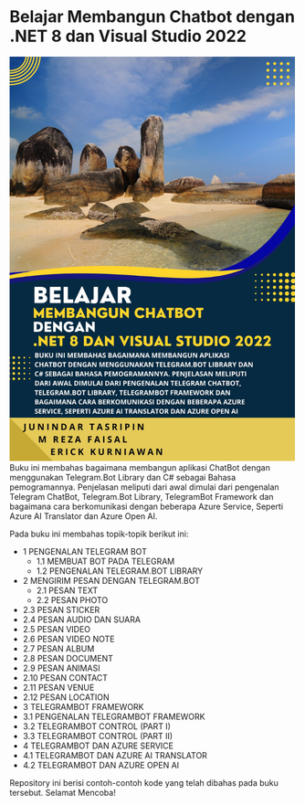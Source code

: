 # Belajar Membangun Chatbot dengan .NET 8 dan Visual Studio 2022
<img src="https://github.com/junindar/TelegramBotEbook/blob/master/images/3.jpg" width="500">
Buku ini membahas bagaimana membangun aplikasi ChatBot dengan menggunakan Telegram.Bot Library dan C# sebagai Bahasa pemogramannya. Penjelasan meliputi dari awal dimulai dari pengenalan Telegram ChatBot, Telegram.Bot Library, TelegramBot Framework dan bagaimana cara berkomunikasi dengan beberapa Azure Service, Seperti Azure AI Translator dan Azure Open AI.

Pada buku ini membahas topik-topik berikut ini:
* 1 PENGENALAN TELEGRAM BOT	
  * 1.1 MEMBUAT BOT PADA TELEGRAM	
  * 1.2 PENGENALAN TELEGRAM.BOT LIBRARY	
* 2 MENGIRIM PESAN DENGAN TELEGRAM.BOT	
  * 2.1 PESAN TEXT	
  * 2.2 PESAN PHOTO	
 * 2.3 PESAN STICKER	
 * 2.4 PESAN AUDIO DAN SUARA	
 * 2.5 PESAN VIDEO	
 * 2.6 PESAN VIDEO NOTE	
 * 2.7 PESAN ALBUM	
 * 2.8 PESAN DOCUMENT	
 * 2.9 PESAN ANIMASI	
 * 2.10 PESAN CONTACT	
 * 2.11 PESAN VENUE	
 * 2.12 PESAN LOCATION	
* 3 TELEGRAMBOT FRAMEWORK	
 * 3.1 PENGENALAN TELEGRAMBOT FRAMEWORK	
 * 3.2 TELEGRAMBOT CONTROL (PART I)	
 * 3.3 TELEGRAMBOT CONTROL (PART II)	
* 4 TELEGRAMBOT DAN AZURE SERVICE	
 * 4.1 TELEGRAMBOT DAN AZURE AI TRANSLATOR	
 * 4.2 TELEGRAMBOT DAN AZURE OPEN AI	

Repository ini berisi contoh-contoh kode yang telah dibahas pada buku tersebut.
Selamat Mencoba!


